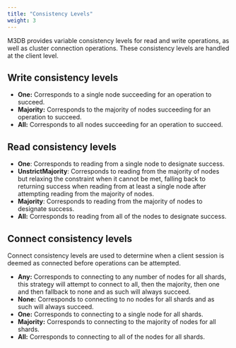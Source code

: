 ```yaml
---
title: "Consistency Levels"
weight: 3
---
```


M3DB provides variable consistency levels for read and write operations, as well as cluster connection operations. These consistency levels are handled at the client level.

## Write consistency levels

-   **One:** Corresponds to a single node succeeding for an operation to succeed.
-   **Majority:** Corresponds to the majority of nodes succeeding for an operation to succeed.
-   **All:** Corresponds to all nodes succeeding for an operation to succeed.

## Read consistency levels

-   **One**: Corresponds to reading from a single node to designate success.
-   **UnstrictMajority**: Corresponds to reading from the majority of nodes but relaxing the constraint when it cannot be met, falling back to returning success when reading from at least a single node after attempting reading from the majority of nodes.
-   **Majority**: Corresponds to reading from the majority of nodes to designate success.
-   **All:** Corresponds to reading from all of the nodes to designate success.

## Connect consistency levels

Connect consistency levels are used to determine when a client session is deemed as connected before operations can be attempted.

-   **Any:** Corresponds to connecting to any number of nodes for all shards, this strategy will attempt to connect to all, then the majority, then one and then fallback to none and as such will always succeed.
-   **None:** Corresponds to connecting to no nodes for all shards and as such will always succeed.
-   **One:** Corresponds to connecting to a single node for all shards.
-   **Majority:** Corresponds to connecting to the majority of nodes for all shards.
-   **All:** Corresponds to connecting to all of the nodes for all shards.
